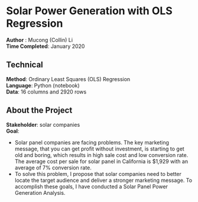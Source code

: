 # Solar Power Generation with OLS Regression
**Author** : Mucong (Collin) Li       
**Time Completed**: January 2020 

## Technical
**Method**: Ordinary Least Squares (OLS) Regression    
**Language**: Python (notebook)        
**Data**: 16 columns and 2920 rows

## About the Project
**Stakeholder**: solar companies     
**Goal**: 
- Solar panel companies are facing problems. The key marketing message, that you can get profit without investment, is starting to get old and boring, which results in high sale cost and low conversion rate. The average cost per sale for solar panel in California is $1,929 with an average of 7% conversion rate.      
- To solve this problem, I propose that solar companies need to better locate the target audience and deliver a stronger marketing message. To accomplish these goals, I have conducted a Solar Panel Power Generation Analysis.
